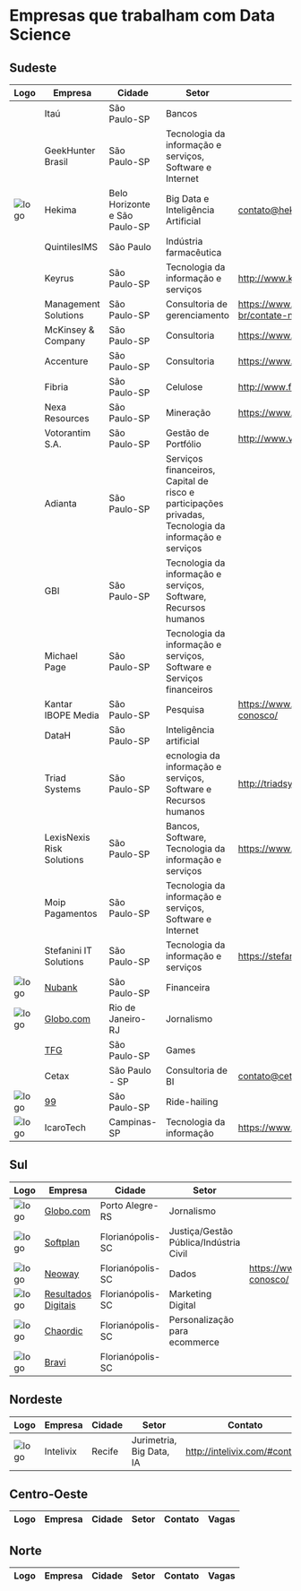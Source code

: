 # Empresas que trabalham com Data Science 

## Sudeste
| Logo  | Empresa  | Cidade  |  Setor | Contato | Vagas |
|---|---|---|---|---|---|
|   | Itaú | São Paulo-SP | Bancos |   |  https://eb.vagas.com.br/itauunibanco  |
|   | GeekHunter Brasil | São Paulo-SP | Tecnologia da informação e serviços, Software e Internet |   | https://www.geekhunter.com.br/lista-empresas |
| ![logo](http://hekima.com/wp-content/uploads/2015/03/Hekima-Logo_Principal_Preto.png) | Hekima | Belo Horizonte e São Paulo-SP | Big Data e Inteligência Artificial | contato@hekima.com  | https://hekima.recruiterbox.com/ |
|   | QuintilesIMS | São Paulo | Indústria farmacêutica |   |   |
|   | Keyrus | São Paulo-SP | Tecnologia da informação e serviços |  http://www.keyrus.com.br/pt/contate-nos/  | http://www.keyrus.com.br/pt/ofertas-de-empregos-e-estagios/ |
|   | Management Solutions | São Paulo-SP | Consultoria de gerenciamento | https://www.managementsolutions.com/pt-br/contate-nos |   |
|   | McKinsey & Company | São Paulo-SP | Consultoria | https://www.mckinsey.com/br/contact-us |   |
|   | Accenture | São Paulo-SP | Consultoria | https://www.accenture.com/br-pt/contact-us | https://www.accenture.com/br-pt/careers/jobsearch |
|   | Fibria | São Paulo-SP | Celulose | http://www.fibria.com.br/  | https://site.vagas.com.br/VagasDe1Empr.asp?t=1650  |
|   | Nexa Resources | São Paulo-SP | Mineração | https://www.nexaresources.com/  | https://www.nexaresources.com/jobs  |
|   | Votorantim S.A. | São Paulo-SP | Gestão de Portfólio | http://www.votorantim.com.br/  | https://eb.vagas.com.br/votorantim?d=42370 |
|   | Adianta | São Paulo-SP | Serviços financeiros, Capital de risco e participações privadas, Tecnologia da informação e serviços |   |   |
|   | GBI | São Paulo-SP | Tecnologia da informação e serviços, Software, Recursos humanos |   |   |
|   | Michael Page | São Paulo-SP | Tecnologia da informação e serviços, Software e Serviços financeiros |   | https://www.michaelpage.com.br/job-search |
|   | Kantar IBOPE Media | São Paulo-SP | Pesquisa | https://www.kantaribopemedia.com/fale-conosco/ | https://site.vagas.com.br/VagasDe1Empr.asp?t=024 |
|   | DataH | São Paulo-SP | Inteligência artificial |   |   |
|   | Triad Systems | São Paulo-SP | ecnologia da informação e serviços, Software e Recursos humanos | http://triadsystems.com.br/contato/ |   |
|   | LexisNexis Risk Solutions | São Paulo-SP | Bancos, Software, Tecnologia da informação e serviços | https://www.lexisnexis.com.br/fale_conosco.html |   |
|   | Moip Pagamentos | São Paulo-SP | Tecnologia da informação e serviços, Software e Internet |   | https://moip.workable.com/ |
|   | Stefanini IT Solutions | São Paulo-SP | Tecnologia da informação e serviços | https://stefanini.com/pt-br/fale-conosco | https://jobs.kenoby.com/stefanini |
|  ![logo](http://i.imgur.com/Zzz9TXf.png) | [Nubank](https://www.nubank.com.br/) | São Paulo-SP   | Financeira  |   |  https://nubank.workable.com/ |
|  ![logo](http://s.glbimg.com/en/ho/static/globo_com_2016/img/home_200x200.png) | [Globo.com](www.globo.com) | Rio de Janeiro-RJ  | Jornalismo  |   | https://talentos.globo.com/#/oportunidades |
|   | [TFG](https://www.tfgco.com/) | São Paulo-SP   | Games  |   | https://jobs.lever.co/tfgco |
|   | Cetax | São Paulo - SP | Consultoria de BI | contato@cetax.com.br | https://cetaxconsultoria.compleo.com.br/ |
|  ![logo](https://i.imgur.com/JJF0M1u.png) | [99](https://www.99taxis.com/) | São Paulo-SP   | Ride-hailing  |   |  https://jobs.kenoby.com/99 |
|  ![logo](https://pbs.twimg.com/profile_images/745010054835798016/Z1hvZQpp.jpg)| IcaroTech | Campinas-SP | Tecnologia da informação | https://www.icarotech.com/ | https://www.icarotech.com/trabalhe-conosco/ |

## Sul 
| Logo  | Empresa  | Cidade  |  Setor | Contato | Vagas |
|---|---|---|---|---|---|
| ![logo](http://s.glbimg.com/en/ho/static/globo_com_2016/img/home_200x200.png) | [Globo.com](http://www.globo.com/) | Porto Alegre-RS   | Jornalismo  |   | https://talentos.globo.com/#/oportunidades |
| ![logo](https://images.duckduckgo.com/iu/?u=http%3A%2F%2Finaitec.com.br%2Fwp-content%2Fuploads%2F2015%2F02%2Flogo-softplan.png&f=1) | [Softplan](https://www.softplan.com.br/) | Florianópolis-SC  | Justiça/Gestão Pública/Indústria Civil  |   | https://www.softplan.com.br/carreira/  |
| ![logo](http://www.dzigual.com.br/wp-content/uploads/2015/12/neo_way_01_t.jpg) | [Neoway](http://www.neoway.net/)  | Florianópolis-SC  | Dados  |  https://www.neoway.com.br/fale-conosco/ |  https://jobs.kenoby.com/neoway/ |
| ![logo](https://images.duckduckgo.com/iu/?u=http%3A%2F%2Fresultadosdigitais.com.br%2Fwp-content%2Fuploads%2F2014%2F07%2FLogoResultadosDigitais_V2.png&f=1)  | [Resultados Digitais](https://resultadosdigitais.com.br/)  | Florianópolis-SC  | Marketing Digital  |   | [jobs.lever.co/resultadosdigitais](https://jobs.lever.co/resultadosdigitais/?lever-source=github_datascience) |
| ![logo](https://d1zx4fn8ox8446.cloudfront.net/filemanager.rboxfile/812ff4bc67b84c56aad8ad92006f3edd/LogoLNC_RecruiterBox.png)  | [Chaordic](http://chaordic.com.br/)  | Florianópolis-SC  | Personalização para ecommerce  |   | http://chaordic.com.br/vagas |
| ![logo](https://scontent.fbnu1-1.fna.fbcdn.net/v/t1.0-1/p160x160/18519475_318128981950029_1032375590677144786_n.jpg?oh=1301ce39566a49a0cc2db10a19f40537&oe=59EF225E)  | [Bravi](http://www.bravi.com.br/)  | Florianópolis-SC  |   |   | http://www.bravi.com.br/#jobs |

## Nordeste
| Logo  | Empresa  |  Cidade  |  Setor | Contato | Vagas |
|---|---|---|---|---|---|
| ![logo](https://avatars3.githubusercontent.com/u/13109725?v=4&s=75)  | Intelivix | Recife | Jurimetria, Big Data, IA | http://intelivix.com/#contato | | 

## Centro-Oeste
| Logo  | Empresa  |  Cidade  |  Setor | Contato | Vagas |
|---|---|---|---|---|---|


## Norte
| Logo  | Empresa  |  Cidade  |  Setor | Contato | Vagas |
|---|---|---|---|---|---|
